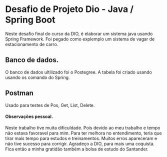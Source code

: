 # Desafio de Projeto Dio - Java / Spring Boot
Neste desafio final do curso da DIO, é elaborar um sistema java usando Spring Framework.
Foi pegado como explemplo um sistema de vagar de estacionamento de carro.

## Banco de dados.
O banco de dados ultilizado foi o Postegree. 
A tabela foi criado usando usando os comando do Spring.

## Postman
Usado para testes de Pos, Get, List, Delete.

#### Observações pessoal.
Neste trabalho tive muita dificuldade.
Pois devido ao meu trabalho e tempo não estava favoravel para mim.
Para ter melhora no entendimento, teria que tirar mais tempo para estudos e treinamentos.
Muitos erros apareceram e não tive sucesso para corrigir.
Agradeço a DIO, para mais uma coquista.
Fica então a minha gratidão também a bolsa de estudo do Santander.


